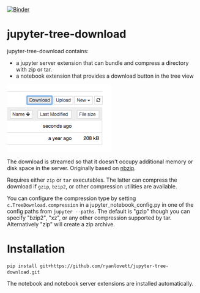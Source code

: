 [![Binder](https://mybinder.org/badge_logo.svg)](https://mybinder.org/v2/gh/ryanlovett/jupyter-tree-download/master)

# jupyter-tree-download
jupyter-tree-download contains:

 - a jupyter server extension that can bundle and compress a directory with zip or tar.
 - a notebook extension that provides a download button in the tree view

![demo](doc/notebook-button.png)

The download is streamed so that it doesn't occupy additional memory or disk
space in the server. Originally based on [nbzip](https://github.com/data-8/nbzip).

Requires either `zip` or `tar` executables. The latter can compress the
download if `gzip`, `bzip2`, or other compression utilities are available.

You can configure the compression type by setting `c.TreeDownload.compression`
in a jupyter_notebook_config.py in one of the config paths from `jupyter
--paths`. The default is "gzip" though you can specify "bzip2", "xz", or any
other compression supported by tar. Alternatively "zip" will create a zip
archive.

# Installation

```
pip install git+https://github.com/ryanlovett/jupyter-tree-download.git
```

The notebook and notebook server extensions are installed automatically.
